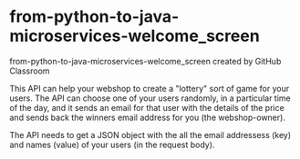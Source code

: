 # from-python-to-java-microservices-welcome_screen
from-python-to-java-microservices-welcome_screen created by GitHub Classroom

This API can help your webshop to create a "lottery" sort of game for your users.
The API can choose one of your users randomly, in a particular time of the day, and it sends
an email for that user with the details of the price and sends back the winners email address for you (the webshop-owner).

The API needs to get a JSON object with the all the email addressess (key) and names (value) of your users (in the request body).
